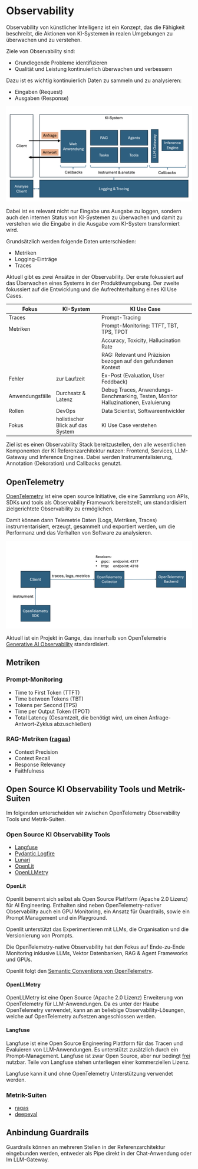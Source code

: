 # Observability

Observability von künstlicher Intelligenz ist ein Konzept, das die Fähigkeit beschreibt, die Aktionen von KI-Systemen in realen Umgebungen zu überwachen und zu verstehen.

Ziele von Observability sind:

- Grundlegende Probleme identifizieren
- Qualität und Leistung kontinuierlich überwachen und verbessern

Dazu ist es wichtig kontinuierlich Daten zu sammeln und zu analysieren:

- Eingaben (Request)
- Ausgaben (Response)

![image](observability.png)

Dabei ist es relevant nicht nur Eingabe uns Ausgabe zu loggen, sondern auch den internen Status von KI-Systemen zu überwachen und damit zu verstehen wie die Eingabe in die Ausgabe vom KI-System transformiert wird.

Grundsätzlich werden folgende Daten unterschieden:

- Metriken
- Logging-Einträge
- Traces

Aktuell gibt es zwei Ansätze in der Observability. Der erste fokussiert auf das Überwachen eines Systems in der Produktivumgebung. Der zweite fokussiert auf die Entwicklung und die Aufrechterhaltung eines KI Use Cases.

|Fokus| KI-System | KI Use Case |
|-----| --------- | ----------- |
|Traces||Prompt-Tracing|
|Metriken||Prompt-Monitoring: TTFT, TBT, TPS, TPOT|
|||Accuracy, Toxicity, Hallucination Rate|
|||RAG: Relevant und Präzision bezogen auf den gefundenen Kontext|
|Fehler| zur Laufzeit| Ex-Post (Evaluation, User Feddback)|
|Anwendungsfälle| Durchsatz & Latenz | Debug Traces, Anwendungs-Benchmarking, Testen, Monitor Halluzinationen, Evaluierung |
|Rollen| DevOps | Data Scientist, Softwareentwickler|
|Fokus| holistischer Blick auf das System | KI Use Case verstehen |

Ziel ist es einen Observability Stack bereitzustellen, den alle wesentlichen Komponenten der KI Referenzarchitektur nutzen: Frontend, Services, LLM-Gateway und Inference Engines. Dabei werden Instrumentalisierung, Annotation (Dekoration) und Callbacks genutzt.  

## OpenTelemetry

[OpenTelemetry](https://opentelemetry.io) ist eine open source Initiative, die eine Sammlung von APIs, SDKs und tools als Observability Framework bereitstellt, um standardisiert zielgerichtete Observability zu ermöglichen.

Damit können dann Telemetrie Daten (Logs, Metriken, Traces) instrumentarisiert, erzeugt, gesammelt und exportiert werden, um die Performanz und das Verhalten von Software zu analysieren.

![OpenTelemetry](opentelemetry.png)

Aktuell ist ein Projekt in Gange, das innerhalb von OpenTelemetrie  [Generative AI Observability](https://github.com/open-telemetry/community/blob/main/projects/gen-ai.md) standardisiert.

## Metriken

### Prompt-Monitoring

- Time to First Token (TTFT)
- Time between Tokens (TBT)
- Tokens per Second (TPS)
- Time per Output Token (TPOT)
- Total Latency (Gesamtzeit, die benötigt wird, um einen Anfrage-Antwort-Zyklus abzuschließen)

### RAG-Metriken ([ragas](https://docs.ragas.io/en/stable/concepts/metrics/available_metrics/))

- Context Precision
- Context Recall
- Response Relevancy
- Faithfulness

## Open Source KI Observability Tools und Metrik-Suiten

Im folgenden unterscheiden wir zwischen OpenTelemetry Observability Tools und Metrik-Suiten. 

### Open Source KI Observability Tools

- [Langfuse](https://langfuse.com)
- [Pydantic Logfire](https://logfire.pydantic.dev/docs/)
- [Lunari](https://github.com/lunary-ai/lunary)
- [OpenLit](https://openlit.io)
- [OpenLLMetry](https://github.com/traceloop/openllmetry)

#### OpenLit

Openlit benennt sich selbst als Open Source Plattform (Apache 2.0 Lizenz) für AI Engineering. Enthalten sind neben OpenTelemetry-nativer Observability auch ein GPU Monitoring, ein Ansatz für Guardrails, sowie ein Prompt Management und ein Playground.

Openlit unterstützt das Experimentieren mit LLMs, die Organisation und die Versionierung von Prompts.

Die OpenTelemetry-native Observability hat den Fokus auf Ende-zu-Ende Monitoring inklusive LLMs, Vektor Datenbanken, RAG & Agent Frameworks und GPUs.

Openlit folgt den [Semantic Conventions von OpenTelemetry](https://github.com/open-telemetry/semantic-conventions/tree/main/docs/gen-ai).

#### OpenLLMetry

OpenLLMetry ist eine Open Source (Apache 2.0 Lizenz) Erweiterung von OpenTelemetry für LLM-Anwendungen. Da es unter der Haube OpenTelemetry verwendet, kann an an beliebige Observability-Lösungen, welche auf OpenTelemetry aufsetzen angeschlossen werden.

#### Langfuse

Langfuse ist eine Open Source Engineering Plattform für das Tracen und Evaluieren von LLM-Anwendungen. Es unterstützt zusätzlich durch ein Prompt-Management. Langfuse ist zwar Open Source, aber nur bedingt [frei](https://github.com/langfuse/langfuse?tab=License-1-ov-file#readme) nutzbar. Teile von Langfuse stehen unterliegen einer kommerziellen Lizenz.

Langfuse kann it und ohne OpenTelemetry Unterstützung verwendet werden.

### Metrik-Suiten

- [ragas](https://github.com/explodinggradients/ragas)
- [deepeval](https://github.com/confident-ai/deepeval)

## Anbindung Guardrails

Guardrails können an mehreren Stellen in der Referenzarchitektur eingebunden werden, entweder als Pipe direkt in der Chat-Anwendung oder Im LLM-Gateway.
